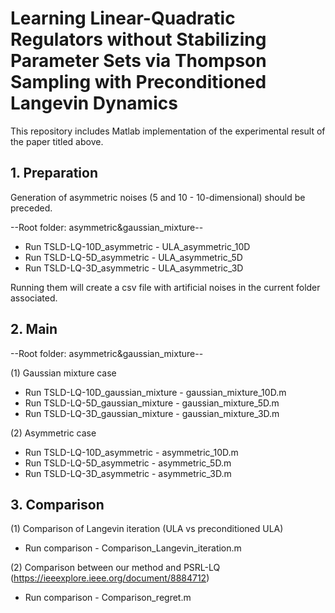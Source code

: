 # Learning Linear-Quadratic Regulators without Stabilizing Parameter Sets via Thompson Sampling with Preconditioned Langevin Dynamics

This repository includes Matlab implementation of the experimental result of the paper titled above. 

## 1. Preparation

Generation of asymmetric noises (5 and 10 - 10-dimensional) should be preceded.

--Root folder: asymmetric&gaussian_mixture--

   * Run TSLD-LQ-10D_asymmetric - ULA_asymmetric_10D
   * Run TSLD-LQ-5D_asymmetric - ULA_asymmetric_5D
   * Run TSLD-LQ-3D_asymmetric - ULA_asymmetric_3D

Running them will create a csv file with artificial noises in the current folder associated.

## 2. Main

--Root folder: asymmetric&gaussian_mixture--

(1) Gaussian mixture case
  * Run TSLD-LQ-10D_gaussian_mixture - gaussian_mixture_10D.m
  * Run TSLD-LQ-5D_gaussian_mixture - gaussian_mixture_5D.m
  * Run TSLD-LQ-3D_gaussian_mixture - gaussian_mixture_3D.m

(2) Asymmetric case
  * Run TSLD-LQ-10D_asymmetric - asymmetric_10D.m
  * Run TSLD-LQ-5D_asymmetric - asymmetric_5D.m
  * Run TSLD-LQ-3D_asymmetric - asymmetric_3D.m

## 3. Comparison

(1) Comparison of Langevin iteration (ULA vs preconditioned ULA)
  * Run comparison - Comparison_Langevin_iteration.m

(2) Comparison between our method and PSRL-LQ (https://ieeexplore.ieee.org/document/8884712)
  * Run comparison - Comparison_regret.m

